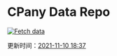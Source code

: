 # CPany Data Repo

[![Fetch data](https://github.com/yjl9903/CPany/actions/workflows/fetch.yml/badge.svg)](https://github.com/yjl9903/CPany/actions/workflows/fetch.yml)

<!-- START_SECTION: update_time -->
更新时间：[2021-11-10 18:37](https://www.timeanddate.com/worldclock/fixedtime.html?msg=Fetch+data&iso=20211110T183759&p1=237)
<!-- END_SECTION: update_time -->
